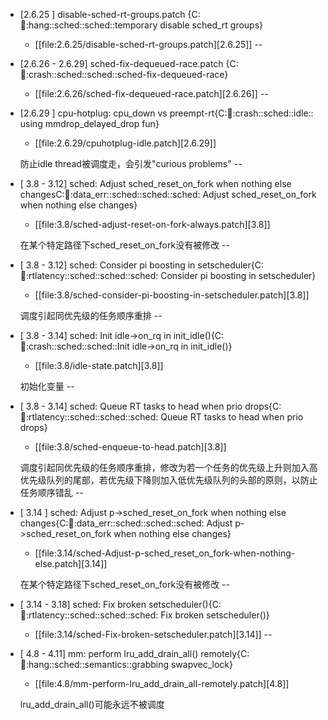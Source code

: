 * [2.6.25         ] disable-sched-rt-groups.patch {C::bug::hang::sched::sched::temporary disable sched_rt groups}
  + [[file:2.6.25/disable-sched-rt-groups.patch][2.6.25]]
--
* [2.6.26 - 2.6.29] sched-fix-dequeued-race.patch {C::bug::crash::sched::sched::sched-fix-dequeued-race}
  + [[file:2.6.26/sched-fix-dequeued-race.patch][2.6.26]]
--
* [2.6.29         ] cpu-hotplug: cpu_down vs preempt-rt{C::bug::crash::sched::idle:: using mmdrop_delayed_drop fun}
  + [[file:2.6.29/cpuhotplug-idle.patch][2.6.29]]

  防止idle thread被调度走，会引发"curious problems"
--
* [   3.8 -   3.12] sched: Adjust sched_reset_on_fork when nothing else changesC::bug::data_err::sched::sched::sched: Adjust sched_reset_on_fork when nothing else changes}
  + [[file:3.8/sched-adjust-reset-on-fork-always.patch][3.8]]

  在某个特定路径下sched_reset_on_fork没有被修改
--
* [   3.8 -   3.12] sched: Consider pi boosting in setscheduler{C::bug::rtlatency::sched::sched::sched: Consider pi boosting in setscheduler}
  + [[file:3.8/sched-consider-pi-boosting-in-setscheduler.patch][3.8]]

  调度引起同优先级的任务顺序重排
--
* [   3.8 -   3.14] sched: Init idle->on_rq in init_idle(){C::bug::crash::sched::sched::Init idle->on_rq in init_idle()}
  + [[file:3.8/idle-state.patch][3.8]]

  初始化变量
--
* [   3.8 -   3.14] sched: Queue RT tasks to head when prio drops{C::bug::rtlatency::sched::sched::sched: Queue RT tasks to head when prio drops}
  + [[file:3.8/sched-enqueue-to-head.patch][3.8]]

  调度引起同优先级的任务顺序重排，修改为若一个任务的优先级上升则加入高优先级队列的尾部，若优先级下降则加入低优先级队列的头部的原则，以防止任务顺序错乱
--
* [  3.14         ] sched: Adjust p->sched_reset_on_fork when nothing else changes{C::bug::data_err::sched::sched::sched: Adjust p->sched_reset_on_fork when nothing else changes}
  + [[file:3.14/sched-Adjust-p-sched_reset_on_fork-when-nothing-else.patch][3.14]]

  在某个特定路径下sched_reset_on_fork没有被修改
--
* [  3.14 -   3.18] sched: Fix broken setscheduler(){C::bug::rtlatency::sched::sched::sched: Fix broken setscheduler()}
  + [[file:3.14/sched-Fix-broken-setscheduler.patch][3.14]]
--
* [   4.8 -   4.11] mm: perform lru_add_drain_all() remotely{C::bug::hang::sched::semantics::grabbing swapvec_lock}
  + [[file:4.8/mm-perform-lru_add_drain_all-remotely.patch][4.8]]

  lru_add_drain_all()可能永远不被调度
